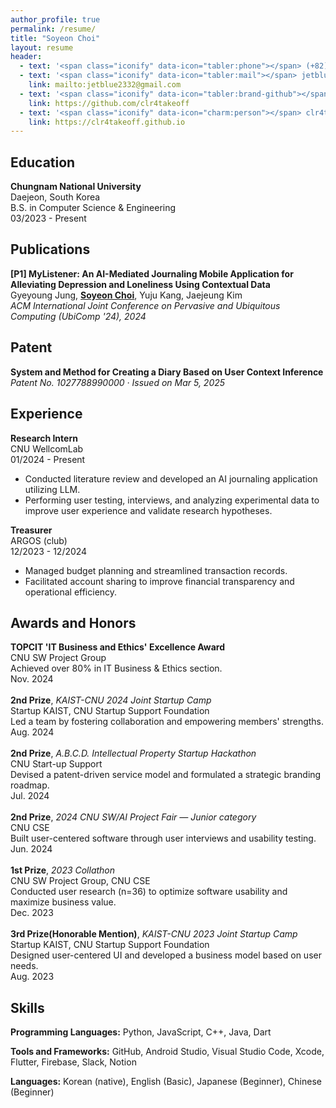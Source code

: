 ```yaml
---
author_profile: true
permalink: /resume/
title: "Soyeon Choi"
layout: resume
header:
  - text: '<span class="iconify" data-icon="tabler:phone"></span> (+82) 000-000-0000<br>'
  - text: '<span class="iconify" data-icon="tabler:mail"></span> jetblue2332@gmail.com'
    link: mailto:jetblue2332@gmail.com
  - text: '<span class="iconify" data-icon="tabler:brand-github"></span> clr4takeoff'
    link: https://github.com/clr4takeoff
  - text: '<span class="iconify" data-icon="charm:person"></span> clr4takeoff.github.io'
    link: https://clr4takeoff.github.io
---
```


<div class="resume-section">
  <h2>Education</h2>
  <div class="resume-item">
    <div class="resume-item-left"><strong>Chungnam National University</strong></div>
    <div class="resume-item-right">Daejeon, South Korea</div>
  </div>
  <div class="resume-item">
    <div class="resume-item-left">B.S. in Computer Science & Engineering</div>
    <div class="resume-item-right">03/2023 - Present</div>
  </div>
</div>

<div class="resume-section">
  <h2>Publications</h2>
  <p><strong>[P1] MyListener: An AI-Mediated Journaling Mobile Application for Alleviating Depression and Loneliness Using Contextual Data</strong><br>
  Gyeyoung Jung, <u><b>Soyeon Choi</b></u>, Yuju Kang, Jaejeung Kim<br>
  <em>ACM International Joint Conference on Pervasive and Ubiquitous Computing (UbiComp '24), 2024</em></p>
</div>

<div class="resume-section">
  <h2>Patent</h2>
  <p><strong>System and Method for Creating a Diary Based on User Context Inference</strong><br>
  <em>Patent No. 1027788990000 · Issued on Mar 5, 2025</em></p>
</div>

<div class="resume-section">
  <h2>Experience</h2>

  <div class="resume-item">
    <div class="resume-item-left"><strong>Research Intern</strong></div>
    <div class="resume-item-center">CNU WellcomLab</div>
    <div class="resume-item-right">01/2024 - Present</div>
  </div>
  <ul>
    <li>Conducted literature review and developed an AI journaling application utilizing LLM.</li>
    <li>Performing user testing, interviews, and analyzing experimental data to improve user experience and validate research hypotheses.</li>
  </ul>

  <div class="resume-item">
    <div class="resume-item-left"><strong>Treasurer</strong></div>
    <div class="resume-item-center">ARGOS (club)</div>
    <div class="resume-item-right">12/2023 - 12/2024</div>
  </div>
  <ul>
    <li>Managed budget planning and streamlined transaction records.</li>
    <li>Facilitated account sharing to improve financial transparency and operational efficiency.</li>
  </ul>

</div>

<div class="resume-section">
  <h2>Awards and Honors</h2>
  <div class="resume-item">
    <div class="resume-item-left"><strong>TOPCIT 'IT Business and Ethics' Excellence Award</strong></div>
    <div class="resume-item-right">CNU SW Project Group</div>
  </div>
  <div class="resume-item">
    <div class="resume-item-left">Achieved over 80% in IT Business & Ethics section.</div>
    <div class="resume-item-right">Nov. 2024</div>
  </div>
  <br>
  <div class="resume-item">
    <div class="resume-item-left"><strong>2nd Prize</strong>, <em>KAIST-CNU 2024 Joint Startup Camp</em></div>
    <div class="resume-item-right">Startup KAIST, CNU Startup Support Foundation</div>
  </div>
  <div class="resume-item">
    <div class="resume-item-left">Led a team by fostering collaboration and empowering members' strengths.</div>
    <div class="resume-item-right">Aug. 2024</div>
  </div>
  <br>
  <div class="resume-item">
    <div class="resume-item-left"><strong>2nd Prize</strong>, <em>A.B.C.D. Intellectual Property Startup Hackathon</em></div>
    <div class="resume-item-right">CNU Start-up Support</div>
  </div>
  <div class="resume-item">
    <div class="resume-item-left">Devised a patent-driven service model and formulated a strategic branding roadmap.</div>
    <div class="resume-item-right">Jul. 2024</div>
  </div>
  <br>
  <div class="resume-item">
    <div class="resume-item-left"><strong>2nd Prize</strong>, <em>2024 CNU SW/AI Project Fair — Junior category</em></div>
    <div class="resume-item-right">CNU CSE</div>
  </div>
  <div class="resume-item">
    <div class="resume-item-left">Built user-centered software through user interviews and usability testing.</div>
    <div class="resume-item-right">Jun. 2024</div>
  </div>
  <br>
  <div class="resume-item">
    <div class="resume-item-left"><strong>1st Prize</strong>, <em>2023 Collathon</em></div>
    <div class="resume-item-right">CNU SW Project Group, CNU CSE</div>
  </div>
  <div class="resume-item">
    <div class="resume-item-left">Conducted user research (n=36) to optimize software usability and maximize business value.</div>
    <div class="resume-item-right">Dec. 2023</div>
  </div>
  <br>
  <div class="resume-item">
    <div class="resume-item-left"><strong>3rd Prize(Honorable Mention)</strong>, <em>KAIST-CNU 2023 Joint Startup Camp</em></div>
    <div class="resume-item-right">Startup KAIST, CNU Startup Support Foundation</div>
  </div>
  <div class="resume-item">
    <div class="resume-item-left">Designed user-centered UI and developed a business model based on user needs.</div>
    <div class="resume-item-right">Aug. 2023</div>
  </div>
</div>

<div class="resume-section">
  <h2>Skills</h2>
  <p><strong>Programming Languages:</strong> 
    <span class="iconify" data-icon="vscode-icons:file-type-python"></span> Python, 
    <span class="iconify" data-icon="vscode-icons:file-type-js-official"></span> JavaScript, 
    <span class="iconify" data-icon="vscode-icons:file-type-cpp2"></span> C++, 
    <span class="iconify" data-icon="logos:java" data-inline="false"></span> Java,
    <span class="iconify" data-icon="logos:dart" data-inline="false"></span> Dart</p>
  <p><strong>Tools and Frameworks:</strong> GitHub, Android Studio, Visual Studio Code, Xcode, Flutter, Firebase, Slack, Notion
</p>
  <p><strong>Languages:</strong> Korean (native), English (Basic), Japanese (Beginner), Chinese (Beginner)</p>
</div>